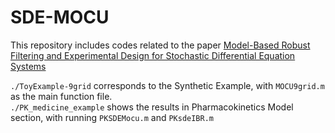 # SDE-MOCU

This repository includes codes related to the paper [Model-Based Robust Filtering and Experimental
Design for Stochastic Differential Equation Systems](https://ieeexplore.ieee.org/stamp/stamp.jsp?arnumber=9113333)

`./ToyExample-9grid` corresponds to the Synthetic Example, with `MOCU9grid.m` as the main function file.    
`./PK_medicine_example` shows the results in Pharmacokinetics Model section, with running `PKSDEMocu.m` and `PKsdeIBR.m`
